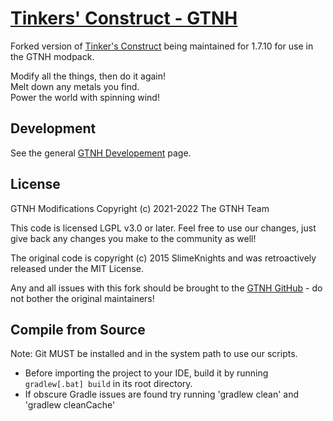 # [Tinkers' Construct - GTNH](https://github.com/GTNewHorizons/TinkersConstruct)

Forked version of [Tinker's Construct](http://minecraft.curseforge.com/projects/tinkers-construct) being maintained for 1.7.10 for use in the GTNH modpack.

Modify all the things, then do it again!   
Melt down any metals you find. 	 
Power the world with spinning wind!

## Development

See the general [GTNH Developement](https://gtnh.miraheze.org/wiki/Development) page.

## License

GTNH Modifications Copyright (c) 2021-2022 The GTNH Team

This code is licensed LGPL v3.0 or later. Feel free to use our changes, just give back any changes you make to the community as well!

The original code is copyright (c) 2015  SlimeKnights and was retroactively released under the MIT License.

Any and all issues with this fork should be brought to the [GTNH GitHub](https://github.com/GTNewHorizons/GT-New-Horizons-Modpack/issues) - do not bother the original maintainers!

## Compile from Source
Note: Git MUST be installed and in the system path to use our scripts.
* Before importing the project to your IDE, build it by running `gradlew[.bat] build` in its root directory.
* If obscure Gradle issues are found try running 'gradlew clean' and 'gradlew cleanCache'
